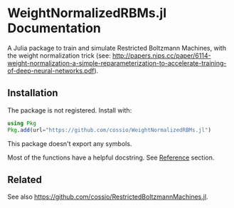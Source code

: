 # WeightNormalizedRBMs.jl Documentation

A Julia package to train and simulate Restricted Boltzmann Machines, with the weight normalization trick
(see: <http://papers.nips.cc/paper/6114-weight-normalization-a-simple-reparameterization-to-accelerate-training-of-deep-neural-networks.pdf>).

## Installation

The package is not registered.
Install with:

```julia
using Pkg
Pkg.add(url="https://github.com/cossio/WeightNormalizedRBMs.jl")
```

This package doesn't export any symbols.

Most of the functions have a helpful docstring.
See [Reference](@ref) section.

## Related

See also <https://github.com/cossio/RestrictedBoltzmannMachines.jl>.